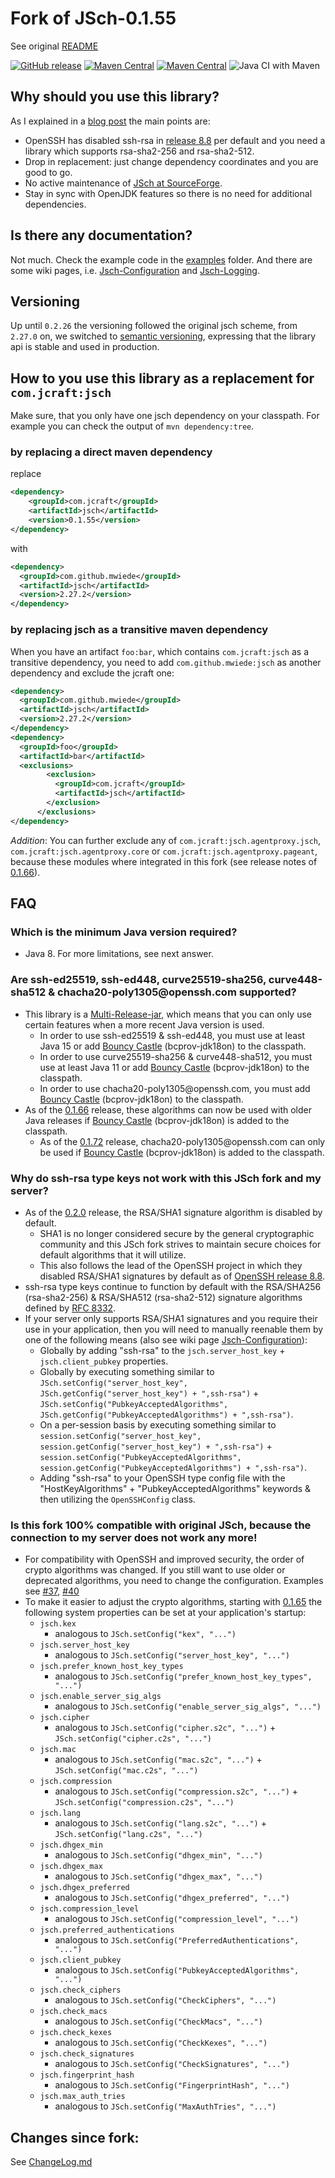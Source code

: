 # Fork of JSch-0.1.55

See original [README](README)

[![GitHub release](https://img.shields.io/github/v/tag/mwiede/jsch.svg)](https://github.com/mwiede/jsch/releases/latest)
[![Maven Central](https://maven-badges.sml.io/maven-central/com.github.mwiede/jsch/badge.svg)](https://maven-badges.sml.io/maven-central/com.github.mwiede/jsch)
[![Maven Central](https://maven-badges.sml.io/sonatype-central/com.github.mwiede/jsch/badge.svg)](https://maven-badges.sml.io/sonatype-central/com.github.mwiede/jsch)
![Java CI with Maven](https://github.com/mwiede/jsch/workflows/Java%20CI%20with%20Maven/badge.svg)

## Why should you use this library?

As I explained in a [blog post](http://www.matez.de/index.php/2020/06/22/the-future-of-jsch-without-ssh-rsa/) the main points are:
* OpenSSH has disabled ssh-rsa in [release 8.8](https://www.openssh.com/txt/release-8.8) per default and you need a library which supports rsa-sha2-256 and rsa-sha2-512.
* Drop in replacement: just change dependency coordinates and you are good to go.
* No active maintenance of [JSch at SourceForge](https://sourceforge.net/projects/jsch/).
* Stay in sync with OpenJDK features so there is no need for additional dependencies.

## Is there any documentation?

Not much. Check the example code in the [examples](https://github.com/mwiede/jsch/tree/master/examples) folder. And there are some wiki pages, i.e. [Jsch-Configuration](https://github.com/mwiede/jsch/wiki/Jsch-Configuration) and [Jsch-Logging](https://github.com/mwiede/jsch/wiki/Jsch-Logging).

## Versioning

Up until `0.2.26` the versioning followed the original jsch scheme, from `2.27.0` on, we switched to [semantic versioning](https://semver.org), expressing that the library api is stable and used in production.

## How to you use this library as a replacement for `com.jcraft:jsch`

Make sure, that you only have one jsch dependency on your classpath. For example you can check the output of `mvn dependency:tree`.

### by replacing a direct maven dependency

replace
```xml
<dependency>
    <groupId>com.jcraft</groupId>
    <artifactId>jsch</artifactId>
    <version>0.1.55</version>
</dependency>
```
with
```xml
<dependency>
  <groupId>com.github.mwiede</groupId>
  <artifactId>jsch</artifactId>
  <version>2.27.2</version>
</dependency>
```

### by replacing jsch as a transitive maven dependency
When you have an artifact `foo:bar`, which contains `com.jcraft:jsch` as a transitive dependency, you need to add `com.github.mwiede:jsch` as another dependency and exclude the jcraft one:
```xml
<dependency>
  <groupId>com.github.mwiede</groupId>
  <artifactId>jsch</artifactId>
  <version>2.27.2</version>
</dependency>
<dependency>
  <groupId>foo</groupId>
  <artifactId>bar</artifactId>
  <exclusions>
        <exclusion>  
          <groupId>com.jcraft</groupId>
          <artifactId>jsch</artifactId>
        </exclusion>
      </exclusions> 
</dependency>
```

*Addition*: You can further exclude any of `com.jcraft:jsch.agentproxy.jsch`, `com.jcraft:jsch.agentproxy.core` or `com.jcraft:jsch.agentproxy.pageant`, because these modules where integrated in this fork (see release notes of [0.1.66](https://github.com/mwiede/jsch/releases/tag/jsch-0.1.66)).

## FAQ
### Which is the minimum Java version required?
  * Java 8. For more limitations, see next answer.
### Are ssh-ed25519, ssh-ed448, curve25519-sha256, curve448-sha512 & chacha20-poly1305@<!-- -->openssh.com supported?
  * This library is a [Multi-Release-jar](https://openjdk.org/jeps/238), which means that you can only use certain features when a more recent Java version is used.
    * In order to use ssh-ed25519 & ssh-ed448, you must use at least Java 15 or add [Bouncy Castle](https://www.bouncycastle.org/java.html) (bcprov-jdk18on) to the classpath.
    * In order to use curve25519-sha256 & curve448-sha512, you must use at least Java 11 or add [Bouncy Castle](https://www.bouncycastle.org/java.html) (bcprov-jdk18on) to the classpath.
    * In order to use chacha20-poly1305@<!-- -->openssh.com, you must add [Bouncy Castle](https://www.bouncycastle.org/java.html) (bcprov-jdk18on) to the classpath.
  * As of the [0.1.66](https://github.com/mwiede/jsch/releases/tag/jsch-0.1.66) release, these algorithms can now be used with older Java releases if [Bouncy Castle](https://www.bouncycastle.org/java.html) (bcprov-jdk18on) is added to the classpath.
    * As of the [0.1.72](https://github.com/mwiede/jsch/releases/tag/jsch-0.1.72) release, chacha20-poly1305@<!-- -->openssh.com can only be used if [Bouncy Castle](https://www.bouncycastle.org/java.html) (bcprov-jdk18on) is added to the classpath.
### Why do ssh-rsa type keys not work with this JSch fork and my server?
  * As of the [0.2.0](https://github.com/mwiede/jsch/releases/tag/jsch-0.2.0) release, the RSA/SHA1 signature algorithm is disabled by default.
    * SHA1 is no longer considered secure by the general cryptographic community and this JSch fork strives to maintain secure choices for default algorithms that it will utilize.
    * This also follows the lead of the OpenSSH project in which they disabled RSA/SHA1 signatures by default as of [OpenSSH release 8.8](https://www.openssh.com/txt/release-8.8).
  * ssh-rsa type keys continue to function by default with the RSA/SHA256 (rsa-sha2-256) & RSA/SHA512 (rsa-sha2-512) signature algorithms defined by [RFC 8332](https://datatracker.ietf.org/doc/html/rfc8332).
  * If your server only supports RSA/SHA1 signatures and you require their use in your application, then you will need to manually reenable them by one of the following means (also see wiki page [Jsch-Configuration](https://github.com/mwiede/jsch/wiki/Jsch-Configuration)):
    * Globally by adding "ssh-rsa" to the `jsch.server_host_key` + `jsch.client_pubkey` properties.
    * Globally by executing something similar to `JSch.setConfig("server_host_key", JSch.getConfig("server_host_key") + ",ssh-rsa")` + `JSch.setConfig("PubkeyAcceptedAlgorithms", JSch.getConfig("PubkeyAcceptedAlgorithms") + ",ssh-rsa")`.
    * On a per-session basis by executing something similar to `session.setConfig("server_host_key", session.getConfig("server_host_key") + ",ssh-rsa")` + `session.setConfig("PubkeyAcceptedAlgorithms", session.getConfig("PubkeyAcceptedAlgorithms") + ",ssh-rsa")`.
    * Adding "ssh-rsa" to your OpenSSH type config file with the "HostKeyAlgorithms" + "PubkeyAcceptedAlgorithms" keywords & then utilizing the `OpenSSHConfig` class.
### Is this fork 100% compatible with original JSch, because the connection to my server does not work any more!
  * For compatibility with OpenSSH and improved security, the order of crypto algorithms was changed. If you still want to use older or deprecated algorithms, you need to change the configuration. Examples see [#37](https://github.com/mwiede/jsch/issues/37), [#40](https://github.com/mwiede/jsch/issues/40)
  * To make it easier to adjust the crypto algorithms, starting with [0.1.65](https://github.com/mwiede/jsch/releases/tag/jsch-0.1.65) the following system properties can be set at your application's startup:
    * `jsch.kex`
      * analogous to `JSch.setConfig("kex", "...")`
    * `jsch.server_host_key`
      * analogous to `JSch.setConfig("server_host_key", "...")`
    * `jsch.prefer_known_host_key_types`
      * analogous to `JSch.setConfig("prefer_known_host_key_types", "...")`
    * `jsch.enable_server_sig_algs`
      * analogous to `JSch.setConfig("enable_server_sig_algs", "...")`
    * `jsch.cipher`
      * analogous to `JSch.setConfig("cipher.s2c", "...")` + `JSch.setConfig("cipher.c2s", "...")`
    * `jsch.mac`
      * analogous to `JSch.setConfig("mac.s2c", "...")` + `JSch.setConfig("mac.c2s", "...")`
    * `jsch.compression`
      * analogous to `JSch.setConfig("compression.s2c", "...")` + `JSch.setConfig("compression.c2s", "...")`
    * `jsch.lang`
      * analogous to `JSch.setConfig("lang.s2c", "...")` + `JSch.setConfig("lang.c2s", "...")`
    * `jsch.dhgex_min`
      * analogous to `JSch.setConfig("dhgex_min", "...")`
    * `jsch.dhgex_max`
      * analogous to `JSch.setConfig("dhgex_max", "...")`
    * `jsch.dhgex_preferred`
      * analogous to `JSch.setConfig("dhgex_preferred", "...")`
    * `jsch.compression_level`
      * analogous to `JSch.setConfig("compression_level", "...")`
    * `jsch.preferred_authentications`
      * analogous to `JSch.setConfig("PreferredAuthentications", "...")`
    * `jsch.client_pubkey`
      * analogous to `JSch.setConfig("PubkeyAcceptedAlgorithms", "...")`
    * `jsch.check_ciphers`
      * analogous to `JSch.setConfig("CheckCiphers", "...")`
    * `jsch.check_macs`
      * analogous to `JSch.setConfig("CheckMacs", "...")`
    * `jsch.check_kexes`
      * analogous to `JSch.setConfig("CheckKexes", "...")`
    * `jsch.check_signatures`
      * analogous to `JSch.setConfig("CheckSignatures", "...")`
    * `jsch.fingerprint_hash`
      * analogous to `JSch.setConfig("FingerprintHash", "...")`
    * `jsch.max_auth_tries`
      * analogous to `JSch.setConfig("MaxAuthTries", "...")`

## Changes since fork:
See [ChangeLog.md](ChangeLog.md)
